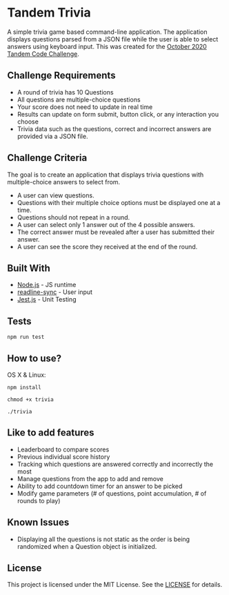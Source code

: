 # Tandem Trivia
A simple trivia game based command-line application. The application displays questions parsed from a JSON file while the user is able to select answers using keyboard input. This was created for the [October 2020 Tandem Code Challenge](https://madeintandem.com/blog/software-engineering-apprenticeship-program-open-applications-monday-october-26/). 

## Challenge Requirements
- A round of trivia has 10 Questions
- All questions are multiple-choice questions
- Your score does not need to update in real time
- Results can update on form submit, button click, or any interaction you choose
- Trivia data such as the questions, correct and incorrect answers are provided via a JSON file.

## Challenge Criteria
The goal is to create an application that displays trivia questions with multiple-choice answers to select from.
- A user can view questions.
- Questions with their multiple choice options must be displayed one at a time. 
- Questions should not repeat in a round.
- A user can select only 1 answer out of the 4 possible answers.
- The correct answer must be revealed after a user has submitted their answer. 
- A user can see the score they received at the end of the round.

## Built With
- [Node.js](https://nodejs.org/en/docs/) - JS runtime
- [readline-sync](https://www.npmjs.com/package/readline-sync) - User input
- [Jest.js](https://jestjs.io/docs/en/getting-started) - Unit Testing

## Tests
```
npm run test
```

## How to use?
OS X & Linux:
```
npm install

chmod +x trivia

./trivia
```

## Like to add features
- Leaderboard to compare scores
- Previous individual score history
- Tracking which questions are answered correctly and incorrectly the most
- Manage questions from the app to add and remove
- Ability to add countdown timer for an answer to be picked
- Modify game parameters (# of questions, point accumulation, # of rounds to play)

## Known Issues
- Displaying all the questions is not static as the order is being randomized when a Question object is initialized.

## License
This project is licensed under the MIT License. See the [LICENSE](https://github.com/Avacaerro/Tandem-Trivia/blob/main/LICENSE) for details.